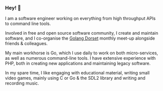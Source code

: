 ### Hey! 👋

I am a software engineer working on everything from high throughput APIs to command line tools.

Involved in free and open source software community, I create and maintain software, and I co-organise the [Golang Dorset](https://www.meetup.com/Golang-Dorset/) monthly meet-up alongside friends & colleagues.

My main workhorse is Go, which I use daily to work on both micro-services, as well as numerous command-line tools. I have extensive experience with PHP, both in creating new applications and maintaining legacy software.

In my spare time, I like engaging with educational material, writing small video games, mainly using C or Go & the SDL2 library and writing and recording music.
